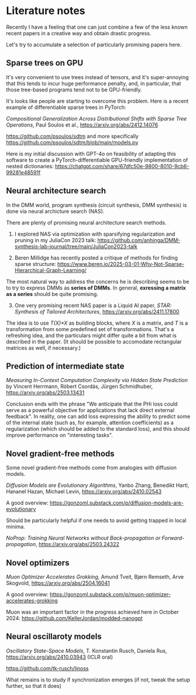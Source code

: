 # Literature notes

Recently I have a feeling that one can just combine a few of the less known recent papers in a creative way and obtain drastic progress.

Let's try to accumulate a selection of particularly promising papers here.

## Sparse trees on GPU

It's very convenient to use trees instead of tensors, and it's super-annoying that this
tends to incur huge performance penalty, and, in particular, that those tree-based programs
tend not to be GPU-friendly. 

It's looks like people are starting to overcome this problem. Here is a recent example of
differentiable sparse trees in PyTorch:

_Compositional Generalization Across Distributional Shifts with Sparse Tree Operations_, Paul Soulos et al., https://arxiv.org/abs/2412.14076

https://github.com/psoulos/sdtm and more specifically https://github.com/psoulos/sdtm/blob/main/models.py

Here is my initial discussion with GPT-4o on feasibility of adapting this software to create a PyTorch-differentiable
GPU-friendly implementation of nested dictionaries: https://chatgpt.com/share/67dfc50e-9800-8010-9cb6-99281e48591f

## Neural architecture search

In the DMM world, program synthesis (circuit synthesis, DMM synthesis) is done via neural archicture search (NAS).

There are plenty of promising neural architecture search methods. 

1) I explored NAS via optimization with sparsifying regularization and pruning in my JuliaCon 2023 talk: 
https://github.com/anhinga/DMM-synthesis-lab-journal/tree/main/JuliaCon2023-talk

2) Beren Millidge has recently posted a critique of methods for finding sparse structure: 
https://www.beren.io/2025-03-01-Why-Not-Sparse-Hierarchical-Graph-Learning/

The most natural way to address the concerns he is describing seems to be to try to express DMMs as **series of DMMs**.
In general, **exressing a matrix as a series** should be quite promising.

3) One very promising recent NAS paper is a Liquid AI paper, _STAR: Synthesis of Tailored Architectures_,
https://arxiv.org/abs/2411.17800

The idea is to use _T(X)*X_ as building blocks, where _X_ is a matrix, and _T_ is a transformation from
some predefined set of transformations. That's a refreshing idea, and the particulars might differ
quite a bit from what is described in the paper. (It should be possible to accomodate rectangular matrices as well,
if necessary.)

## Prediction of intermediate state

_Measuring In-Context Computation Complexity via Hidden State Prediction_ by Vincent Herrmann, Róbert Csordás, Jürgen Schmidhuber,
https://arxiv.org/abs/2503.13431

Conclusion ends with the phrase "We anticipate that the PHi loss could serve as a powerful
objective for applications that lack direct external feedback". In reality, one can add loss expressing
the ability to predict some of the internal state (such as, for example, attention coefficients) as a regularization (which
should be added to the standard loss), and this should improve performance on "interesting tasks".

## Novel gradient-free methods

Some novel gradient-free methods come from analogies with diffusion models.

_Diffusion Models are Evolutionary Algorithms_, Yanbo Zhang, Benedikt Hartl, Hananel Hazan, Michael Levin, https://arxiv.org/abs/2410.02543 

A good overview: https://gonzoml.substack.com/p/diffusion-models-are-evolutionary

Should be particularly helpful if one needs to avoid getting trapped in local minima.

_NoProp: Training Neural Networks without Back-propagation or Forward-propagation_, https://arxiv.org/abs/2503.24322

## Novel optimizers

_Muon Optimizer Accelerates Grokking_, Amund Tveit, Bjørn Remseth, Arve Skogvold, https://arxiv.org/abs/2504.16041

A good overview: https://gonzoml.substack.com/p/muon-optimizer-accelerates-grokking

Muon was an important factor in the progress achieved here in October 2024: https://github.com/KellerJordan/modded-nanogpt

## Neural oscillaroty models

_Oscillatory State-Space Models_, T. Konstantin Rusch, Daniela Rus, https://arxiv.org/abs/2410.03943 (ICLR oral)

https://github.com/tk-rusch/linoss

What remains is to study if synchronization emerges (if not, tweak the setup further, so that it does)
